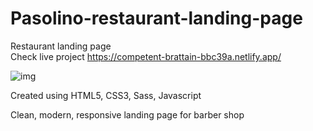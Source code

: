 # Pasolino-restaurant-landing-page
Restaurant landing page </br>
Check live project https://competent-brattain-bbc39a.netlify.app/

![img](https://i.ibb.co/bBLp8tY/pasolino1.png)

Created using HTML5, CSS3, Sass, Javascript

Clean, modern, responsive landing page for barber shop
